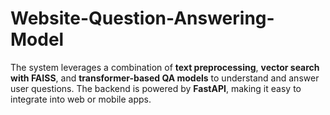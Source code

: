 # Website-Question-Answering-Model
The system leverages a combination of **text preprocessing**, **vector search with FAISS**, and **transformer-based QA models** to understand and answer user questions. The backend is powered by **FastAPI**, making it easy to integrate into web or mobile apps.
